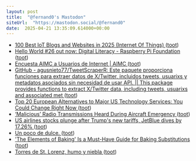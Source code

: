 ```yaml
---
layout: post
title:  "@fernand0's Mastodon"
siteUrl:  "https://mastodon.social/@fernand0"
date:  2025-04-21 13:35:09.614000+00:00
---
```

*  [100 Best IoT Blogs and Websites in 2025 (Internet Of Things) ](https://bloggers.feedspot.com/iot_blogs) ([toot](https://mastodon.social/@fernand0/114376213109875641))
*  [Hello World #26 out now: Digital Literacy - Raspberry Pi Foundation ](https://www.raspberrypi.org/blog/hello-world-26-out-now-digital-literacy) ([toot](https://mastodon.social/@fernand0/114376038610590940))
*  [Encuesta AIMC a Usuarios de Internet \| AIMC ](https://www.aimc.es/otros-estudios-trabajos/navegantes-la-red) ([toot](https://mastodon.social/@fernand0/114375720007536910))
*  [GitHub - agusnieto77/TweetScraperR: Este paquete proporciona funciones para extraer datos de X/Twitter, incluidos tweets, usuarixs y metadatos asociados sin necesidad de usar API. \|\| This package provides functions to extract X/Twitter data, including tweets, usuarixs and associated met ](https://github.com/agusnieto77/TweetScraper) ([toot](https://mastodon.social/@fernand0/114375514585315907))
*  [Top 20 European Alternatives to Major US Technology Services: You Could Change Right Now ](https://medium.com/@devlink/top-20-european-alternatives-to-major-us-technology-services-you-could-change-right-now-1a727cc233f) ([toot](https://mastodon.social/@fernand0/114375178399863915))
*  [‘Malicious’ Radio Transmissions Heard During Aircraft Emergency   ](https://airlinegeeks.com/2025/04/08/malicious-radio-transmissions-heard-during-aircraft-emergency/) ([toot](https://mastodon.social/@fernand0/114375066009255898))
*  [US airlines stocks plunge after Trump's new tariffs, JetBlue dives by 17.26% ](https://airlive.net/news/2025/04/03/us-airlines-stocks-plunge-after-trumps-new-tariffs-jetblue-dives-by-17-26-in-a-single-day) ([toot](https://mastodon.social/@fernand0/114373297492498406))
*  [Un poco de dulce. ](https://avecesunafoto.wordpress.com/2025/04/19/un-poco-de-dulce) ([toot](https://mastodon.social/@fernand0/114371501719795456))
*  ['The Elements of Baking' Is a Must-Have Guide for Baking Substitutions ](https://lifehacker.com/food-drink/elements-of-baking-cookbook-revie) ([toot](https://mastodon.social/@fernand0/114371372745293784))
*  [Torres de St. Lorenz, humo y niebla ](https://www.flickr.com/photos/fernand0/54448957645) ([toot](https://mastodon.social/@fernand0/114371304674875390))
